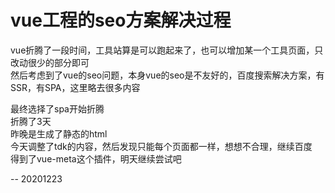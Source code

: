 # vue工程的seo方案解决过程
vue折腾了一段时间，工具站算是可以跑起来了，也可以增加某一个工具页面，只改动很少的部分即可  
然后考虑到了vue的seo问题，本身vue的seo是不友好的，百度搜索解决方案，有SSR，有SPA，这里略去很多内容  

最终选择了spa开始折腾  
折腾了3天  
昨晚是生成了静态的html  
今天调整了tdk的内容，然后发现只能每个页面都一样，想想不合理，继续百度  
得到了vue-meta这个插件，明天继续尝试吧  

-- 20201223
